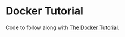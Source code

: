 # Docker Tutorial

Code to follow along with [The Docker Tutorial](https://docs.docker.com/get-started/).
